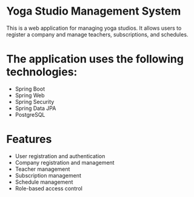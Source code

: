 # Yoga Studio Management System
This is a web application for managing yoga studios. It allows users to register a company and manage teachers, subscriptions, and schedules.

# The application uses the following technologies:

* Spring Boot
* Spring Web
* Spring Security
* Spring Data JPA
* PostgreSQL

# Features
* User registration and authentication
* Company registration and management
* Teacher management
* Subscription management
* Schedule management
* Role-based access control